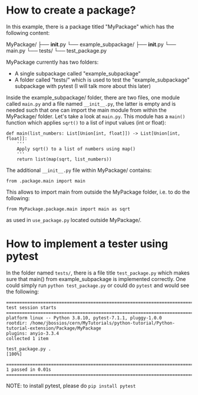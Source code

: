 # How to create a package?

In this example, there is a package titled "MyPackage" which has the following content:

MyPackage/
├── __init__.py
└── example_subpackage/
    ├── __init__.py
    └── main.py
└── tests/
    └── test_package.py

MyPackage currently has two folders:
- A single subpackage called "example_subpackage"
- A folder called "tests/" which is used to test the "example_subpackage" subpackage with pytest (I will talk more about this later)

Inside the example_subpackage/ folder, there are two files, one module called ```main.py``` and a file named ```__init__.py```, the latter is empty and is needed such that one can import the main module from within the MyPackage/ folder. Let's take a look at ```main.py```. This module has a ```main()``` function which applies ```sqrt()``` to a list of input values (int or float):

```
def main(list_numbers: List[Union[int, float]]) -> List[Union[int, float]]:
    '''
    Apply sqrt() to a list of numbers using map()
    '''
    return list(map(sqrt, list_numbers))
```

The additional ```__init__.py``` file within MyPackage/ contains:

```
from .package.main import main
```

This allows to import main from outside the MyPackage folder, i.e. to do the following:

```
from MyPackage.package.main import main as sqrt
```

as used in ```use_package.py``` located outside MyPackage/.

# How to implement a tester using pytest

In the folder named ```tests/```, there is a file title ```test_package.py``` which makes sure that main() from example_subpackage is implemented correctly. One could simply run ```python test_package.py``` or could do ```pytest``` and would see the following:

```
=============================================================================================== test session starts ===============================================================================================
platform linux -- Python 3.8.10, pytest-7.1.1, pluggy-1.0.0
rootdir: /home/jbossios/cern/MyTutorials/python-tutorial/Python-tutorial-extension/Package/MyPackage
plugins: anyio-3.3.4
collected 1 item

test_package.py .                                                                                                                                                                                           [100%]

================================================================================================ 1 passed in 0.01s ================================================================================================
```

NOTE: to install pytest, please do ```pip install pytest``` 

